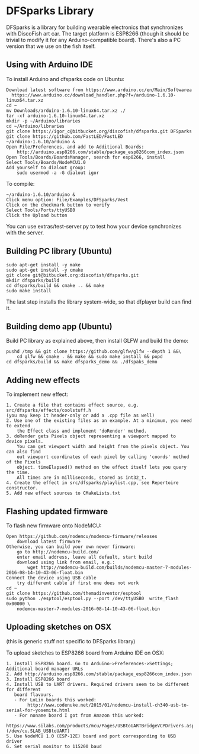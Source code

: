 DFSparks Library
================

DFSparks is a library for building wearable electronics that synchronizes 
with DiscoFish art car. The target platform is ESP8266 (though it should be
trivial to modify it for any Arduino-compatible board). There's also a 
PC version that we use on the fish itself.

Using with Arduino IDE
----------------------------

To install Arduino and dfsparks code on Ubuntu:

    Download latest software from https://www.arduino.cc/en/Main/Softwarea
      https://www.arduino.cc/download_handler.php?f=/arduino-1.6.10-linux64.tar.xz
    cd ~
    mv Downloads/arduino-1.6.10-linux64.tar.xz ./
    tar -xf arduino-1.6.10-linux64.tar.xz
    mkdir -p ~/Arduino/libraries
    cd ~/Arduino/libraries
    git clone https://igor_c@bitbucket.org/discofish/dfsparks.git DFSparks
    git clone https://github.com/FastLED/FastLED
    ~/arduino-1.6.10/arduino &
    Open File/Preferences, and add to Additional Boards:
        http://arduino.esp8266.com/stable/package_esp8266com_index.json
    Open Tools/Boards/BoardsManager, search for esp8266, install
    Select Tools/Boards/NodeMCU1.0
    Add yourself to dialout group:
        sudo usermod -a -G dialout igor


To compile:

    ~/arduino-1.6.10/arduino &
    Click menu option: File/Examples/DFSparks/Vest
    Click on the checkmark button to verify
    Select Tools/Ports/ttyUSB0
    Click the Upload button

You can use extras/test-server.py to test how your device
synchronizes with the server.

Building PC library (Ubuntu)
----------------------------

    sudo apt-get install -y make
    sudo apt-get install -y cmake
	git clone git@bitbucket.org:discofish/dfsparks.git
	mkdir dfsparks/build
	cd dfsparks/build && cmake .. && make 
	sudo make install

The last step installs the library system-wide, so that dfplayer build can
find it.

Building demo app (Ubuntu)
----------------------------

Build PC library as explained above, then install GLFW and build the demo:

	pushd /tmp && git clone https://github.com/glfw/glfw --depth 1 &&\
		cd glfw && cmake . && make && sudo make install && popd 
    cd dfsparks/build && make dfsparks_demo && ./dfspaks_demo
 

Adding new effects
----------------------------

To implement new effect:

	1. Create a file that contains effect source, e.g. src/dfsparks/effects/coolstuff.h
	(you may keep it header-only or add a .cpp file as well)
	2. Use one of the existing files as an example. At a minimum, you need to extend 
		the Effect class and implement 'doRender' method.
	3. doRender gets Pixels object representing a viewport mapped to device pixels. 
		You can get viewport width and height from the pixels object. You can also find 
		out viewport coordinates of each pixel by calling 'coords' method of the Pixels
		object. timeElapsed() method on the effect itself lets you query the time.
		All times are in milliseconds, stored as int32_t.
	4. Create the effect in src/dfsparks/playlist.cpp, see Repertoire constructor.
	5. Add new effect sources to CMakeLists.txt


Flashing updated firmware
-------------------------

To flash new firmware onto NodeMCU:

    Open https://github.com/nodemcu/nodemcu-firmware/releases
        download latest firmware
    Otherwise, you can build your own newer firmware:
        go to http://nodemcu-build.com/
        enter email address, leave all default, start build
        download using link from email, e.g.:
            wget http://nodemcu-build.com/builds/nodemcu-master-7-modules-2016-08-14-10-43-06-float.bin
    Connect the device using USB cable
        try different cable if first one does not work
    cd ~
    git clone https://github.com/themadinventor/esptool
    sudo python ./esptool/esptool.py --port /dev/ttyUSB0  write_flash 0x00000 \
        nodemcu-master-7-modules-2016-08-14-10-43-06-float.bin


Uploading sketches on OSX
-------------------------

(this is generic stuff not specific to DFSparks library)

To upload sketches to ESP8266 board from Arduino IDE on OSX:

	1. Install ESP8266 board. Go to Arduino->Preferences->Settings; Additional board manager URLs
	2. Add http://arduino.esp8266.com/stable/package_esp8266com_index.json
	3. Install ESP8266 board
	4. Install USB to UART drivers. Required drivers seem to be different for different 
	   board flavours. 
	   - For LoLin boards this worked: 
			http://www.codenuke.net/2015/01/nodemcu-install-ch340-usb-to-serial-for-yosemite.html
	   - For noname board I got from Amazon this worked: 
			https://www.silabs.com/products/mcu/Pages/USBtoUARTBridgeVCPDrivers.aspx (/dev/cu.SLAB_USBtoUART)
	5. Use NodeMCU 1.0 (ESP-12E) board and port corresponding to USB driver
	6. Set serial monitor to 115200 baud

